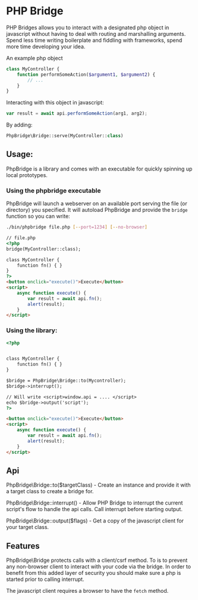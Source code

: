 # PHP Bridge

PHP Bridges allows you to interact with a designated php object in javascript
without having to deal with routing and marshalling arguments. Spend less time writing 
boilerplate and fiddling with frameworks, spend more time developing your idea.

An example php object
```php 
class MyController {
    function performSomeAction($argument1, $argument2) {
        // ...
    }
}
```

Interacting with this object in javascript:
```js
var result = await api.performSomeAction(arg1, arg2);
```

By adding:
```php 
PhpBridge\Bridge::serve(MyController::class)
```

## Usage:

PhpBridge is a library and comes with an executable for quickly
spinning up local prototypes.

### Using the phpbridge executable

PhpBridge will launch a webserver on an available port serving the
file (or directory) you specified. It will autoload PhpBridge and 
provide the `bridge` function so you can write: 

```sh
./bin/phpbridge file.php [--port=1234] [--no-browser]
```

```html
// file.php
<?php
bridge(MyController::class);

class MyController {
    function fn() { } 
}
?>
<button onclick="execute()">Execute</button>
<script>
    async function execute() { 
        var result = await api.fn();
        alert(result);
    }
</script>
```

### Using the library:

```html
<?php


class MyController {
    function fn() { } 
}

$bridge = PhpBridge\Bridge::to(Mycontroller);
$bridge->interrupt();

// Will write <script>window.api = .... </script>
echo $bridge->output('script');
?>

<button onclick="execute()">Execute</button>
<script>
    async function execute() { 
        var result = await api.fn();
        alert(result);
    }
</script>
```


## Api

PhpBridge\Bridge::to($targetClass) - Create an instance and provide it with a target class to create a bridge for.

PhpBridge\Bridge::interrupt() - Allow PHP Bridge to interrupt the current script's flow to handle the api calls.
Call interrupt before starting output.

PhpBridge\Bridge::output($flags) - Get a copy of the javascript client for your target class.

## Features

PhpBridge\Bridge protects calls with a client/csrf method. To is to prevent any non-browser client
to interact with your code via the bridge. In order to benefit from this added layer of security
you should make sure a php is started prior to calling interrupt.

The javascript client requires a browser to have the `fetch` method. 
